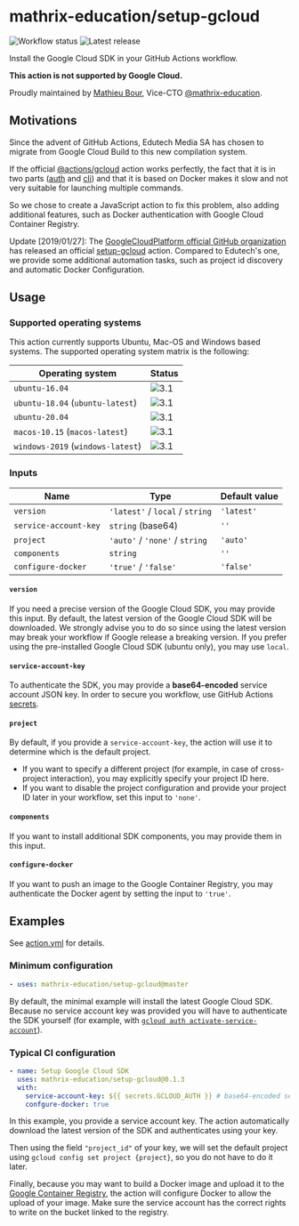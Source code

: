 # mathrix-education/setup-gcloud

![Workflow status][workflow]
![Latest release][latest-release]

[workflow]: https://img.shields.io/github/workflow/status/mathrix-education/setup-gcloud/Tests?style=flat-square
[latest-release]: https://img.shields.io/github/v/release/mathrix-education/setup-gcloud?label=latest%20release&style=flat-square

Install the Google Cloud SDK in your GitHub Actions workflow.

**This action is not supported by Google Cloud.**

Proudly maintained by [Mathieu Bour][1.1], Vice-CTO [@mathrix-education][1.2].

[1.1]: https://github.com/mathieu-bour
[1.2]: https://github.com/mathrix-education

## Motivations
Since the advent of GitHub Actions, Edutech Media SA has chosen to migrate from Google Cloud Build to this new
compilation system.

If the official [@actions/gcloud][2.1] action works perfectly, the fact that it is in two parts ([auth][2.2] and
[cli][2.3]) and that it is based on Docker makes it slow and not very suitable for launching multiple commands.

So we chose to create a JavaScript action to fix this problem, also adding additional features, such as Docker
authentication with Google Cloud Container Registry.

Update [2019/01/27]: The [GoogleCloudPlatform official GitHub organization][2.4] has released an official
[setup-gcloud][2.5] action.
Compared to Edutech's one, we provide some additional automation tasks, such as project id discovery and automatic
Docker Configuration.

[2.1]: https://github.com/actions/gcloud
[2.2]: https://github.com/actions/gcloud/tree/master/auth
[2.3]: https://github.com/actions/gcloud/tree/master/cli
[2.4]: https://github.com/GoogleCloudPlatform
[2.5]: https://github.com/GoogleCloudPlatform/github-actions/tree/master/setup-gcloud


## Usage
### Supported operating systems
This action currently supports Ubuntu, Mac-OS and Windows based systems.
The supported operating system matrix is the following:

| Operating system                  | Status |
|-----------------------------------|--------|
| `ubuntu-16.04`                    | ![3.1] |
| `ubuntu-18.04` (`ubuntu-latest`)  | ![3.1] |
| `ubuntu-20.04`                    | ![3.1] |
| `macos-10.15` (`macos-latest`)    | ![3.1] |
| `windows-2019` (`windows-latest`) | ![3.1] |

[3.1]: https://img.shields.io/badge/status-supported-brightgreen

### Inputs
| Name                  | Type                            | Default value |
|-----------------------|---------------------------------|---------------|
| `version`             | `'latest'` / `local` / `string` | `'latest'`    |
| `service-account-key` | `string` (base64)               | `''`          |
| `project`             | `'auto'` / `'none'` / `string`  | `'auto'`      |
| `components`          | `string`                        | `''`          |
| `configure-docker`    | `'true'` / `'false'`            | `'false'`       |

#### `version`
If you need a precise version of the Google Cloud SDK, you may provide this input.
By default, the latest version of the Google Cloud SDK will be downloaded.
We strongly advise you to do so since using the latest version may break your workflow if Google release a breaking
version.
If you prefer using the pre-installed Google Cloud SDK (ubuntu only), you may use `local`.

#### `service-account-key`
To authenticate the SDK, you may provide a **base64-encoded** service account JSON key.
In order to secure you workflow, use GitHub Actions [secrets][3.3].

[3.3]: https://help.github.com/en/actions/automating-your-workflow-with-github-actions/creating-and-using-encrypted-secrets

#### `project`
By default, if you provide a `service-account-key`, the action will use it to determine which is the default project.

- If you want to specify a different project (for example, in case of cross-project interaction), you may explicitly
specify your project ID here.
- If you want to disable the project configuration and provide your project ID later in your workflow, set this input
to `'none'`.

#### `components`
If you want to install additional SDK components, you may provide them in this input.

#### `configure-docker`
If you want to push an image to the Google Container Registry, you may authenticate the Docker agent by setting the
input to `'true'`. 


## Examples
See [action.yml](action.yml) for details.

### Minimum configuration
```yaml
- uses: mathrix-education/setup-gcloud@master
```
By default, the minimal example will install the latest Google Cloud SDK.
Because no service account key was provided you will have to authenticate the SDK yourself (for example, with
[`gcloud auth activate-service-account`][4.1]).

[4.1]: https://cloud.google.com/sdk/gcloud/reference/auth/activate-service-account


### Typical CI configuration
```yaml
- name: Setup Google Cloud SDK
  uses: mathrix-education/setup-gcloud@0.1.3
  with:
    service-account-key: ${{ secrets.GCLOUD_AUTH }} # base64-encoded service account JSON key
    confgure-docker: true
```
In this example, you provide a service account key.
The action automatically download the latest version of the SDK and authenticates using your key.

Then using the field `"project_id"` of your key, we will set the default project using
`gcloud config set project {project}`, so you do not have to do it later.

Finally, because you may want to build a Docker image and upload it to the [Google Container Registry][4.2], the action
will configure Docker to allow the upload of your image.
Make sure the service account has the correct rights to write on the bucket linked to the registry.

[4.2]: https://cloud.google.com/container-registry/

